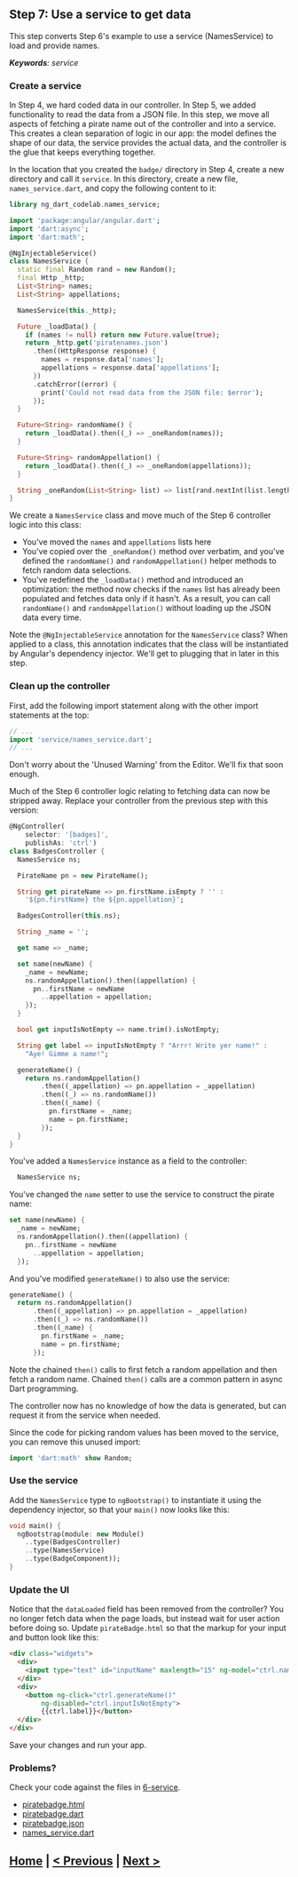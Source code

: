 ## Step 7: Use a service to get data

This step converts Step 6's example to use a service
(NamesService) to load and provide names.

_**Keywords**: service_

### Create a service

In Step 4, we hard coded data in our controller. In Step 5, we added
functionality to read the data from a JSON file. In this step, we move all
aspects of fetching a pirate name out of the controller and into a service.
This creates a clean separation of logic in our app: the model defines the
shape of our data, the service provides the actual data, and the controller is
the glue that keeps everything together.

In the location that you created the `badge/` directory in Step 4, create a
new directory and call it `service`. In this directory, create a new file,
`names_service.dart`, and copy the following content to it:

```Dart
library ng_dart_codelab.names_service;

import 'package:angular/angular.dart';
import 'dart:async';
import 'dart:math';

@NgInjectableService()
class NamesService {
  static final Random rand = new Random();
  final Http _http;
  List<String> names;
  List<String> appellations;

  NamesService(this._http);

  Future _loadData() {
    if (names != null) return new Future.value(true);
    return _http.get('piratenames.json')
      .then((HttpResponse response) {
        names = response.data['names'];
        appellations = response.data['appellations'];
      })
      .catchError((error) {
        print('Could not read data from the JSON file: $error');
      });
  }

  Future<String> randomName() {
    return _loadData().then((_) => _oneRandom(names));
  }

  Future<String> randomAppellation() {
    return _loadData().then((_) => _oneRandom(appellations));
  }

  String _oneRandom(List<String> list) => list[rand.nextInt(list.length)];
}
```

We create a `NamesService` class and move much of the Step 6 controller logic
into this class:

* You've moved the `names` and `appellations` lists here
* You've copied over the `_oneRandom()` method over verbatim, and you've
defined the `randomName()` and `randomAppellation()` helper methods to fetch
random data selections.
* You've redefined the `_loadData()` method and introduced an optimization:
the method now checks if the `names` list has already been populated and
fetches data only if it hasn't. As a result, you can call `randomName()` and
`randomAppellation()` without loading up the JSON data every time.

Note the `@NgInjectableService` annotation for the `NamesService` class? When
applied to a class, this annotation indicates that the class will be
instantiated by Angular's dependency injector. We'll get to plugging that in
later in this step.


### Clean up the controller

First, add the following import statement along with the other import statements
at the top:

```Dart
// ...
import 'service/names_service.dart';
// ...
```

Don't worry about the 'Unused Warning' from the Editor. We'll fix that soon
enough.

Much of the Step 6 controller logic relating to fetching data can now be
stripped away. Replace your controller from the previous step with this
version:

```Dart
@NgController(
    selector: '[badges]',
    publishAs: 'ctrl')
class BadgesController {
  NamesService ns;

  PirateName pn = new PirateName();

  String get pirateName => pn.firstName.isEmpty ? '' :
    '${pn.firstName} the ${pn.appellation}';

  BadgesController(this.ns);

  String _name = '';

  get name => _name;

  set name(newName) {
    _name = newName;
    ns.randomAppellation().then((appellation) {
      pn..firstName = newName
        ..appellation = appellation;
    });
  }

  bool get inputIsNotEmpty => name.trim().isNotEmpty;

  String get label => inputIsNotEmpty ? "Arrr! Write yer name!" :
    "Aye! Gimme a name!";

  generateName() {
    return ns.randomAppellation()
        .then((_appellation) => pn.appellation = _appellation)
        .then((_) => ns.randomName())
        .then((_name) {
          pn.firstName = _name;
          name = pn.firstName;
        });
  }
}
```
You've added a `NamesService` instance as a field to the controller:

```Dart
  NamesService ns;
```

You've changed the `name` setter to use the service to construct the pirate
name:

```Dart
set name(newName) {
  _name = newName;
  ns.randomAppellation().then((appellation) {
    pn..firstName = newName
      ..appellation = appellation;
  });
```

And you've modified `generateName()` to also use the service:

```Dart
generateName() {
  return ns.randomAppellation()
      .then((_appellation) => pn.appellation = _appellation)
      .then((_) => ns.randomName())
      .then((_name) {
        pn.firstName = _name;
        name = pn.firstName;
      });
```

Note the chained `then()` calls to first fetch a random appellation and then
fetch a random name. Chained `then()` calls are a common pattern in async Dart
programming.

The controller now has no knowledge of how the data is generated, but can
request it from the service when needed.

Since the code for picking random values has been moved to the service, you
can remove this unused import:

```Dart
import 'dart:math' show Random;
```

### Use the service

Add the `NamesService` type to `ngBootstrap()` to instantiate it using the
dependency injector, so that your `main()` now looks like this:

```Dart
void main() {
  ngBootstrap(module: new Module()
    ..type(BadgesController)
    ..type(NamesService)
    ..type(BadgeComponent));
}
```

### Update the UI

Notice that the `dataLoaded` field has been removed from the controller? You no
longer fetch data when the page loads, but instead wait for user action before
doing so. Update `pirateBadge.html` so that the markup for your input and
button look like this:

```HTML
<div class="widgets">
  <div>
    <input type="text" id="inputName" maxlength="15" ng-model="ctrl.name">
  </div>
  <div>
    <button ng-click="ctrl.generateName()"
        ng-disabled="ctrl.inputIsNotEmpty">
        {{ctrl.label}}</button>
  </div>
</div>
```

Save your changes and run your app.

### Problems?
Check your code against the files in [6-service](../web/6-service).
- [piratebadge.html](../web/7-service/piratebadge.html)
- [piratebadge.dart](../web/7-service/piratebadge.dart)
- [piratebadge.json](../web/7-service/piratenames.json)
- [names_service.dart](../web/7-service/service/names_service.dart)

## [Home](../README.md) | [< Previous](step-6.md) | [Next >](step-8.md)


